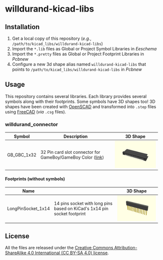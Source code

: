 # willdurand-kicad-libs

## Installation

1. Get a local copy of this repository (_e.g._, `/path/to/kicad_libs/willdurand-kicad-libs`)
2. Import the `*.lib` files as Global or Project Symbol Libraries in _Eeschema_
3. Import the `*.pretty` files as Global or Project Footprint Libraries in _Pcbnew_
4. Configure a new 3d shape alias named `willdurand-kicad-libs` that points to `/path/to/kicad_libs/willdurand-kicad-libs` in _Pcbnew_

## Usage

This repository contains several libraries. Each library provides several
symbols along with their footprints. Some symbols have 3D shapes too! 3D shapes
have been created with [OpenSCAD](https://www.openscad.org/) and transformed
into `.step` files using [FreeCAD](https://www.freecadweb.org/) (_via_ `.csg`
files).

### willdurand_connector

| Symbol      | Description                                                                                                     | 3D Shape                                                             |
| ----------- | --------------------------------------------------------------------------------------------------------------- | -------------------------------------------------------------------- |
| GB_GBC_1x32 | 32 Pin card slot connector for GameBoy/GameBoy Color ([link](https://www.aliexpress.com/item/32832493101.html)) | ![Preview of GB_GBC_1x32](docs/willdurand_connector_GB_GBC_1x32.png) |

#### Footprints (without symbols)

| Name               |                                                                          | 3D Shape                                                                           |
| ------------------ | ------------------------------------------------------------------------ | ---------------------------------------------------------------------------------- |
| LongPinSocket_1x14 | 14 pins socket with long pins based on KiCad's 1x14 pin socket footprint | ![Preview of LongPinSocket_1x14](docs/willdurand_connector_LongPinSocket_1x14.png) |

## License

All the files are released under the [Creative Commons Attribution-ShareAlike 4.0 International (CC BY-SA 4.0) license](https://creativecommons.org/licenses/by-sa/4.0/).
